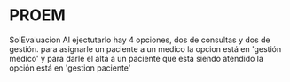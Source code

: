 # PROEM
SolEvaluacion
Al ejectutarlo hay 4 opciones, dos de consultas y dos de gestión.
para asignarle un paciente a un medico la opcion está en 'gestión medico'
y para darle el alta a un paciente que esta siendo atendido la opción está en 'gestion paciente'
